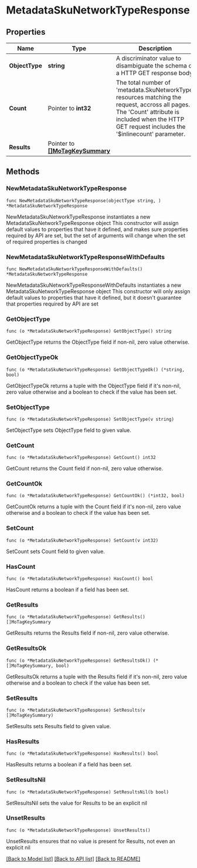 # MetadataSkuNetworkTypeResponse

## Properties

Name | Type | Description | Notes
------------ | ------------- | ------------- | -------------
**ObjectType** | **string** | A discriminator value to disambiguate the schema of a HTTP GET response body. | 
**Count** | Pointer to **int32** | The total number of &#39;metadata.SkuNetworkType&#39; resources matching the request, accross all pages. The &#39;Count&#39; attribute is included when the HTTP GET request includes the &#39;$inlinecount&#39; parameter. | [optional] 
**Results** | Pointer to [**[]MoTagKeySummary**](MoTagKeySummary.md) |  | [optional] 

## Methods

### NewMetadataSkuNetworkTypeResponse

`func NewMetadataSkuNetworkTypeResponse(objectType string, ) *MetadataSkuNetworkTypeResponse`

NewMetadataSkuNetworkTypeResponse instantiates a new MetadataSkuNetworkTypeResponse object
This constructor will assign default values to properties that have it defined,
and makes sure properties required by API are set, but the set of arguments
will change when the set of required properties is changed

### NewMetadataSkuNetworkTypeResponseWithDefaults

`func NewMetadataSkuNetworkTypeResponseWithDefaults() *MetadataSkuNetworkTypeResponse`

NewMetadataSkuNetworkTypeResponseWithDefaults instantiates a new MetadataSkuNetworkTypeResponse object
This constructor will only assign default values to properties that have it defined,
but it doesn't guarantee that properties required by API are set

### GetObjectType

`func (o *MetadataSkuNetworkTypeResponse) GetObjectType() string`

GetObjectType returns the ObjectType field if non-nil, zero value otherwise.

### GetObjectTypeOk

`func (o *MetadataSkuNetworkTypeResponse) GetObjectTypeOk() (*string, bool)`

GetObjectTypeOk returns a tuple with the ObjectType field if it's non-nil, zero value otherwise
and a boolean to check if the value has been set.

### SetObjectType

`func (o *MetadataSkuNetworkTypeResponse) SetObjectType(v string)`

SetObjectType sets ObjectType field to given value.


### GetCount

`func (o *MetadataSkuNetworkTypeResponse) GetCount() int32`

GetCount returns the Count field if non-nil, zero value otherwise.

### GetCountOk

`func (o *MetadataSkuNetworkTypeResponse) GetCountOk() (*int32, bool)`

GetCountOk returns a tuple with the Count field if it's non-nil, zero value otherwise
and a boolean to check if the value has been set.

### SetCount

`func (o *MetadataSkuNetworkTypeResponse) SetCount(v int32)`

SetCount sets Count field to given value.

### HasCount

`func (o *MetadataSkuNetworkTypeResponse) HasCount() bool`

HasCount returns a boolean if a field has been set.

### GetResults

`func (o *MetadataSkuNetworkTypeResponse) GetResults() []MoTagKeySummary`

GetResults returns the Results field if non-nil, zero value otherwise.

### GetResultsOk

`func (o *MetadataSkuNetworkTypeResponse) GetResultsOk() (*[]MoTagKeySummary, bool)`

GetResultsOk returns a tuple with the Results field if it's non-nil, zero value otherwise
and a boolean to check if the value has been set.

### SetResults

`func (o *MetadataSkuNetworkTypeResponse) SetResults(v []MoTagKeySummary)`

SetResults sets Results field to given value.

### HasResults

`func (o *MetadataSkuNetworkTypeResponse) HasResults() bool`

HasResults returns a boolean if a field has been set.

### SetResultsNil

`func (o *MetadataSkuNetworkTypeResponse) SetResultsNil(b bool)`

 SetResultsNil sets the value for Results to be an explicit nil

### UnsetResults
`func (o *MetadataSkuNetworkTypeResponse) UnsetResults()`

UnsetResults ensures that no value is present for Results, not even an explicit nil

[[Back to Model list]](../README.md#documentation-for-models) [[Back to API list]](../README.md#documentation-for-api-endpoints) [[Back to README]](../README.md)


